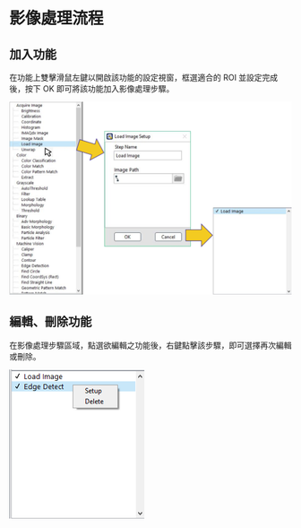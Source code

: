# 影像處理流程

## 加入功能

在功能上雙擊滑鼠左鍵以開啟該功能的設定視窗，框選適合的 ROI 並設定完成後，按下 OK 即可將該功能加入影像處理步驟。

![](../.gitbook/assets/tu-pian-45.png)

## 編輯、刪除功能

在影像處理步驟區域，點選欲編輯之功能後，右鍵點擊該步驟，即可選擇再次編輯或刪除。

![](../.gitbook/assets/2019-02-22-1.png)

